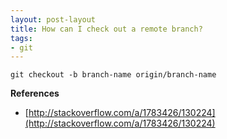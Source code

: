 ```yaml
---
layout: post-layout
title: How can I check out a remote branch?
tags:
- git
---
```


    git checkout -b branch-name origin/branch-name
 
**References**  

- [http://stackoverflow.com/a/1783426/130224](http://stackoverflow.com/a/1783426/130224)


